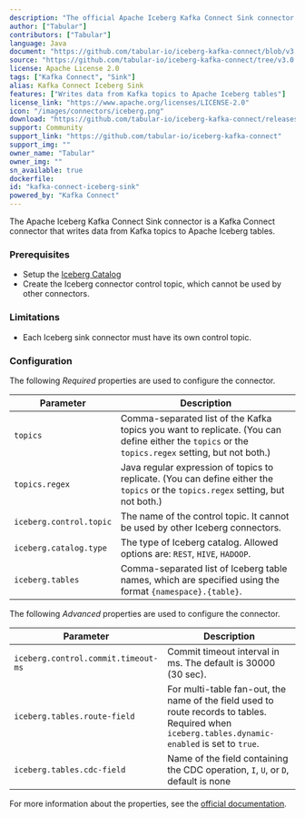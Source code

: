```yaml
---
description: "The official Apache Iceberg Kafka Connect Sink connector."
author: ["Tabular"]
contributors: ["Tabular"]
language: Java
document: "https://github.com/tabular-io/iceberg-kafka-connect/blob/v3.0.6/README.md"
source: "https://github.com/tabular-io/iceberg-kafka-connect/tree/v3.0.6"
license: Apache License 2.0
tags: ["Kafka Connect", "Sink"]
alias: Kafka Connect Iceberg Sink
features: ["Writes data from Kafka topics to Apache Iceberg tables"]
license_link: "https://www.apache.org/licenses/LICENSE-2.0"
icon: "/images/connectors/iceberg.png"
download: "https://github.com/tabular-io/iceberg-kafka-connect/releases/tag/v3.0.6"
support: Community
support_link: "https://github.com/tabular-io/iceberg-kafka-connect"
support_img: ""
owner_name: "Tabular"
owner_img: ""
sn_available: true
dockerfile: 
id: "kafka-connect-iceberg-sink"
powered_by: "Kafka Connect"
---
```


The Apache Iceberg Kafka Connect Sink connector is a Kafka Connect connector that writes data from Kafka topics to Apache Iceberg tables.

### Prerequisites

- Setup the [Iceberg Catalog](https://iceberg.apache.org/concepts/catalog/)
- Create the Iceberg connector control topic, which cannot be used by other connectors. 

### Limitations

- Each Iceberg sink connector must have its own control topic.

### Configuration

The following *Required* properties are used to configure the connector.

Parameter | Description
-|-
`topics` | Comma-separated list of the Kafka topics you want to replicate. (You can define either the `topics` or the `topics.regex` setting, but not both.) 
`topics.regex` | Java regular expression of topics to replicate. (You can define either the `topics` or the `topics.regex` setting, but not both.) 
`iceberg.control.topic` | The name of the control topic. It cannot be used by other Iceberg connectors. 
`iceberg.catalog.type` | The type of Iceberg catalog. Allowed options are: `REST`, `HIVE`, `HADOOP`. 
`iceberg.tables` | Comma-separated list of Iceberg table names, which are specified using the format `{namespace}.{table}`. 

The following *Advanced* properties are used to configure the connector.

Parameter | Description
-|-
`iceberg.control.commit.timeout-ms` | Commit timeout interval in ms. The default is 30000 (30 sec). 
`iceberg.tables.route-field` | For multi-table fan-out, the name of the field used to route records to tables. Required when `iceberg.tables.dynamic-enabled` is set to `true`. 
`iceberg.tables.cdc-field` | Name of the field containing the CDC operation, `I`, `U`, or `D`, default is none

For more information about the properties, see the [official documentation](https://github.com/tabular-io/iceberg-kafka-connect/blob/v3.0.6/README.md).